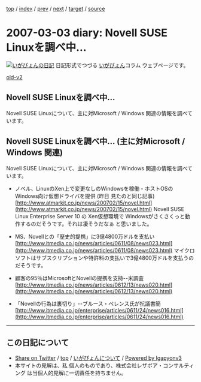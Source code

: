 [top](../index.html) 
 / [index](index.html) 
 / [prev](ig070302.html) 
 / [next](ig070311.html) 
 / [target](http://www.igapyon.jp/igapyon/diary/2007/ig070303.html) 
 / [source](https://github.com/igapyon/diary/blob/master/2007/ig070303.src.md) 

2007-03-03 diary: Novell SUSE Linuxを調べ中…
=====================================================================================================
[![いがぴょんの日記](http://www.igapyon.jp/igapyon/diary/images/iga200306s.jpg "いがぴょん")](http://www.igapyon.jp/igapyon/diary/memo/memoigapyon.html) 日記形式でつづる [いがぴょん](http://www.igapyon.jp/igapyon/diary/memo/memoigapyon.html)コラム ウェブページです。

[old-v2](ig070303-orig.html)

## Novell SUSE Linuxを調べ中…

Novell SUSE Linuxについて、主に対Microsoft / Windows 関連の情報を調べています。


## Novell SUSE Linuxを調べ中… (主に対Microsoft / Windows 関連)

Novell SUSE Linuxについて、主に対Microsoft / Windows 関連の情報を調べています。

* ノベル、LinuxのXen上で変更なしのWindowsを稼働 - ホストOSのWindows向け仮想ドライバを提供 (昨日 見たのと同じ記事)
  [http://www.atmarkit.co.jp/news/200702/15/novel.html](http://www.atmarkit.co.jp/news/200702/15/novel.html)
  Novell SUSE Linux Enterprise Server 10 の Xen仮想環境で Windowsがさくさくっと動作するのだそうです。それは凄そうだなぁ
  と思いました。
  
* MS、Novellとの「歴史的提携」に3億4800万ドルを支払い
  [http://www.itmedia.co.jp/news/articles/0611/08/news023.html](http://www.itmedia.co.jp/news/articles/0611/08/news023.html)
  マイクロソフトはサブスクリプションや特許料の支払いで3億4800万ドルを支払うのだそうです。
  
* 顧客の95％はMicrosoftとNovellの提携を支持--米調査
  [http://www.itmedia.co.jp/news/articles/0612/13/news020.html](http://www.itmedia.co.jp/news/articles/0612/13/news020.html)
  
* 「Novellの行為は裏切り」--ブルース・ペレンス氏が抗議書簡
  [http://www.itmedia.co.jp/enterprise/articles/0611/24/news016.html](http://www.itmedia.co.jp/enterprise/articles/0611/24/news016.html)


----------------------------------------------------------------------------------------------------

## この日記について

* [Share on Twitter](https://twitter.com/intent/tweet?hashtags=igapyon%2Cdiary%2C%E3%81%84%E3%81%8C%E3%81%B4%E3%82%87%E3%82%93&text=Novell+SUSE+Linux%E3%82%92%E8%AA%BF%E3%81%B9%E4%B8%AD%E2%80%A6&url=http%3A%2F%2Fwww.igapyon.jp%2Figapyon%2Fdiary%2F2007%2Fig070303.html) / [top](../index.html) / [いがぴょんについて](http://www.igapyon.jp/igapyon/diary/memo/memoigapyon.html) / [Powered by Igapyonv3](https://github.com/igapyon/igapyonv3)
* 本サイトの見解は、私 個人のものであり、株式会社レザボア・コンサルティング は当個人的見解に一切責任を持ちません。 
